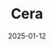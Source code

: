 ---  
layout: startup_page  
title: "Cera"  
id: "cerahq.com"  
permalink: "/ceracerahq.com01122025/"  
website: "https://www.cerahq.com/"  
funding_round: "Debt & Equity"  
funding_amount: "$150M"  
investors: "funds affiliated with BDT & MSD Partners, Schroders Capital"  
about: "Cera is a UK-based in-home healthcare provider utilizing a proprietary software platform and AI-driven modeling to predict and prevent patient risks. The platform analyzes data from patient visits to anticipate potential issues like falls and hospitalizations, leading to significant reductions in healthcare costs and improved patient outcomes. Cera offers a comprehensive range of healthcare services in the home, including nursing, physiotherapy, and mental health support."  
markets: "HealthTech, AI, Elder Care, Home Health Care, Mobile Apps, Outpatient Care, Personal Health, Predictive Analytics"  
hq: "London, England, United Kingdom"  
founded_year: "2016"  
linkedin: "https://www.linkedin.com/company/ceracare"  
twitter: "https://twitter.com/cera_care"  
instagram: ""  
facebook: "https://www.facebook.com/CeraCareOfficial/"  
crunchbase: "https://www.crunchbase.com/organization/cera"  
pitchbook: "https://pitchbook.com/profiles/company/164366-47"  

date_display: "12-Jan-2025"  
date: "2025-01-12"

# SEO Optimization  
meta_title: "Cera - Debt & Equity Funding ($150M)"  
meta_description: "Cera, Cera is a UK-based in-home healthcare provider utilizing a proprietary software platform and AI-driven modeling to predict and prevent patient risks. ..."  
meta_keywords: "Cera, HealthTech, AI, Elder Care, Home Health Care, Mobile Apps, Outpatient Care, Personal Health, Predictive Analytics, Debt & Equity funding"  
canonical_url: "https://startup.projectstartups.com/ceracerahq.com01122025/"  
---